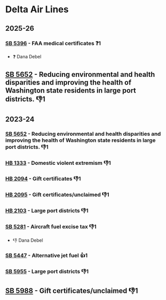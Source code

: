 # Delta Air Lines
## 2025-26

### [SB 5396](/bill/2025-26/sb/5396/) - FAA medical certificates   ❓1
* ❓ Dana Debel

## [SB 5652](/bill/2025-26/sb/5652/) - Reducing environmental and health disparities and improving the health of Washington state residents in large port districts.  👎1 

## 2023-24

### [SB 5652](/bill/2023-24/sb/5652/) - Reducing environmental and health disparities and improving the health of Washington state residents in large port districts.  👎1 

### [HB 1333](/bill/2023-24/hb/1333/) - Domestic violent extremism  👎1 

### [HB 2094](/bill/2023-24/hb/2094/) - Gift certificates  👎1 

### [HB 2095](/bill/2023-24/hb/2095/) - Gift certificates/unclaimed  👎1 

### [HB 2103](/bill/2023-24/hb/2103/) - Large port districts  👎1 

### [SB 5281](/bill/2023-24/sb/5281/) - Aircraft fuel excise tax  👎1 
* 👎 Dana Debel

### [SB 5447](/bill/2023-24/sb/5447/) - Alternative jet fuel 👍1  

### [SB 5955](/bill/2023-24/sb/5955/) - Large port districts  👎1 

## [SB 5988](/bill/2023-24/sb/5988/) - Gift certificates/unclaimed  👎1 
